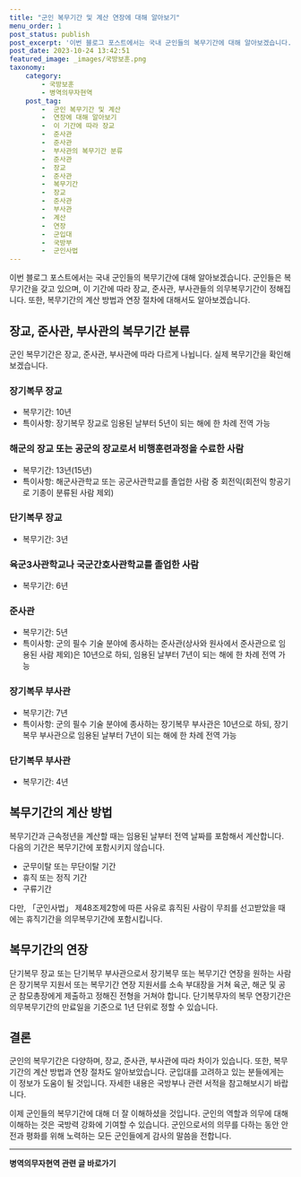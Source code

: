 ```yaml
---
title: "군인 복무기간 및 계산 연장에 대해 알아보기"
menu_order: 1
post_status: publish
post_excerpt: '이번 블로그 포스트에서는 국내 군인들의 복무기간에 대해 알아보겠습니다. 군인들은 복무기간을 갖고 있으며, 이 기간에 따라 장교, 준사관, 부사관들의 의무복무기간이 정해집니다. 또한, 복무기간의 계산 방법과 연장 절차에 대해서도 알아보겠습니다.'
post_date: 2023-10-24 13:42:51
featured_image: _images/국방보훈.png
taxonomy:
    category:
        - 국방보훈
        - 병역의무자현역
    post_tag:
        -  군인 복무기간 및 계산
        -  연장에 대해 알아보기
        -  이 기간에 따라 장교
        -  준사관
        -  준사관
        -  부사관의 복무기간 분류
        -  준사관
        -  장교
        -  준사관
        -  복무기간
        -  장교
        -  준사관
        -  부사관
        -  계산
        -  연장
        -  군입대
        -  국방부
        -  군인사법
---
```




이번 블로그 포스트에서는 국내 군인들의 복무기간에 대해 알아보겠습니다. 군인들은 복무기간을 갖고 있으며, 이 기간에 따라 장교, 준사관, 부사관들의 의무복무기간이 정해집니다. 또한, 복무기간의 계산 방법과 연장 절차에 대해서도 알아보겠습니다. 

## 장교, 준사관, 부사관의 복무기간 분류

군인 복무기간은 장교, 준사관, 부사관에 따라 다르게 나뉩니다. 실제 복무기간을 확인해보겠습니다.

### 장기복무 장교

- 복무기간: 10년 
- 특이사항: 장기복무 장교로 임용된 날부터 5년이 되는 해에 한 차례 전역 가능

### 해군의 장교 또는 공군의 장교로서 비행훈련과정을 수료한 사람

- 복무기간: 13년(15년)
- 특이사항: 해군사관학교 또는 공군사관학교를 졸업한 사람 중 회전익(회전익 항공기로 기종이 분류된 사람 제외)

### 단기복무 장교

- 복무기간: 3년

### 육군3사관학교나 국군간호사관학교를 졸업한 사람

- 복무기간: 6년

### 준사관

- 복무기간: 5년
- 특이사항: 군의 필수 기술 분야에 종사하는 준사관(상사와 원사에서 준사관으로 임용된 사람 제외)은 10년으로 하되, 임용된 날부터 7년이 되는 해에 한 차례 전역 가능

### 장기복무 부사관

- 복무기간: 7년
- 특이사항: 군의 필수 기술 분야에 종사하는 장기복무 부사관은 10년으로 하되, 장기복무 부사관으로 임용된 날부터 7년이 되는 해에 한 차례 전역 가능

### 단기복무 부사관

- 복무기간: 4년

## 복무기간의 계산 방법

복무기간과 근속정년을 계산할 때는 임용된 날부터 전역 날짜를 포함해서 계산합니다. 다음의 기간은 복무기간에 포함시키지 않습니다.

- 군무이탈 또는 무단이탈 기간
- 휴직 또는 정직 기간
- 구류기간

다만, 「군인사법」 제48조제2항에 따른 사유로 휴직된 사람이 무죄를 선고받았을 때에는 휴직기간을 의무복무기간에 포함시킵니다.

## 복무기간의 연장

단기복무 장교 또는 단기복무 부사관으로서 장기복무 또는 복무기간 연장을 원하는 사람은 장기복무 지원서 또는 복무기간 연장 지원서를 소속 부대장을 거쳐 육군, 해군 및 공군 참모총장에게 제출하고 정해진 전형을 거쳐야 합니다. 단기복무자의 복무 연장기간은 의무복무기간의 만료일을 기준으로 1년 단위로 정할 수 있습니다.

## 결론

군인의 복무기간은 다양하며, 장교, 준사관, 부사관에 따라 차이가 있습니다. 또한, 복무기간의 계산 방법과 연장 절차도 알아보았습니다. 군입대를 고려하고 있는 분들에게는 이 정보가 도움이 될 것입니다. 자세한 내용은 국방부나 관련 서적을 참고해보시기 바랍니다.

이제 군인들의 복무기간에 대해 더 잘 이해하셨을 것입니다. 군인의 역할과 의무에 대해 이해하는 것은 국방력 강화에 기여할 수 있습니다. 군인으로서의 의무를 다하는 동안 안전과 평화를 위해 노력하는 모든 군인들에게 감사의 말씀을 전합니다.
<!-- wp:separator -->
<hr class="wp-block-separator has-alpha-channel-opacity"/>
<!-- /wp:separator -->

<!-- wp:group {"backgroundColor":"base","layout":{"type":"constrained"}} -->
<div class="wp-block-group has-base-background-color has-background"><!-- wp:paragraph {"align":"center","fontSize":"medium"} -->
<p class="has-text-align-center has-large-font-size"><strong>병역의무자현역 관련 글 바로가기</strong></p>
<!-- /wp:paragraph -->


<!-- wp:latest-posts
{"categories":[{"id":9912,"count":19,"description":"","link":"https://uknowlaw.com/category/%eb%b3%91%ec%97%ad%ec%9d%98%eb%ac%b4%ec%9e%90%ed%98%84%ec%97%ad/","name":"병역의무자현역","slug":"병역의무자현역","taxonomy":"category","parent":0,"meta":[],"_links":{"self":[{"href":"https://uknowlaw.com/wp-json/wp/v2/categories/9912"}],"collection":[{"href":"https://uknowlaw.com/wp-json/wp/v2/categories"}],"about":[{"href":"https://uknowlaw.com/wp-json/wp/v2/taxonomies/category"}],"wp:post_type":[{"href":"https://uknowlaw.com/wp-json/wp/v2/posts?categories=9912"}],"curies":[{"name":"wp","href":"https://api.w.org/{rel}","templated":true}]}}],"postsToShow":100,"excerptLength":28,"postLayout":"grid","columns":2,"featuredImageAlign":"left","featuredImageSizeSlug":"large","fontSize":"medium"} /--></div>
<!-- /wp:group -->